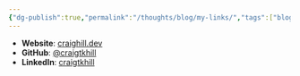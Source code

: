 ```yaml
---
{"dg-publish":true,"permalink":"/thoughts/blog/my-links/","tags":["blogged","refactored","shared"],"created":"2025-09-21T19:44:08.553+01:00","updated":"2025-09-25T20:50:48.706+01:00"}
---
```


- **Website**: [craighill.dev](https://craighill.dev)
- **GitHub**: [@craigtkhill](https://github.com/craigtkhill)
- **LinkedIn**: [craigtkhill](https://linkedin.com/in/craigtkhill)